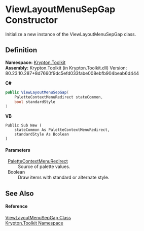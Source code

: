 # ViewLayoutMenuSepGap Constructor


Initialize a new instance of the ViewLayoutMenuSepGap class.



## Definition
**Namespace:** <a href="79d2eac2-21f4-54ff-7552-b20c33c30600.md">Krypton.Toolkit</a>  
**Assembly:** Krypton.Toolkit (in Krypton.Toolkit.dll) Version: 80.23.10.287+8d7660f9dc5efd033fabe008ebfb904beab6d444

**C#**
``` C#
public ViewLayoutMenuSepGap(
	PaletteContextMenuRedirect stateCommon,
	bool standardStyle
)
```
**VB**
``` VB
Public Sub New ( 
	stateCommon As PaletteContextMenuRedirect,
	standardStyle As Boolean
)
```



#### Parameters
<dl><dt>  <a href="7f65fbee-ca99-59c2-c5c7-3abcdc21fbf9.md">PaletteContextMenuRedirect</a></dt><dd>Source of palette values.</dd><dt>  Boolean</dt><dd>Draw items with standard or alternate style.</dd></dl>

## See Also


#### Reference
<a href="181591bb-7ad7-0077-5a72-62d4cd7fd8eb.md">ViewLayoutMenuSepGap Class</a>  
<a href="79d2eac2-21f4-54ff-7552-b20c33c30600.md">Krypton.Toolkit Namespace</a>  
